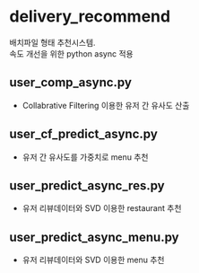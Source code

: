 # delivery_recommend

배치파일 형태 추천시스템. \
속도 개선을 위한 python async 적용

## user_comp_async.py
- Collabrative Filtering 이용한 유저 간 유사도 산출

## user_cf_predict_async.py
- 유저 간 유사도를 가중치로 menu 추천

## user_predict_async_res.py
- 유저 리뷰데이터와 SVD 이용한 restaurant 추천

## user_predict_async_menu.py
- 유저 리뷰데이터와 SVD 이용한 menu 추천
